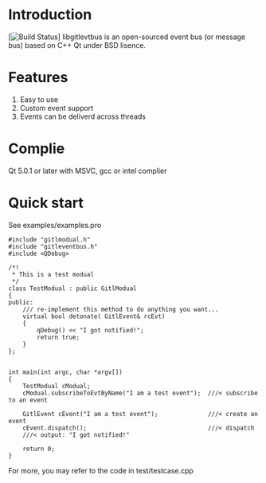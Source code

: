 Introduction
=============
[![Build Status](https://travis-ci.org/lheric/libgitlevtbus.png?branch=master)]
libgitlevtbus is an open-sourced event bus (or message bus) based on C++ Qt under BSD lisence.

Features
========
1. Easy to use
2. Custom event support
3. Events can be deliverd across threads

Complie
=======
Qt 5.0.1 or later with MSVC, gcc or intel complier

Quick start
===========
See examples/examples.pro
```
#include "gitlmodual.h"
#include "gitleventbus.h"
#include <QDebug>

/*!
 * This is a test modual
 */
class TestModual : public GitlModual
{
public:
    /// re-implement this method to do anything you want...
    virtual bool detonate( GitlEvent& rcEvt)
    {
        qDebug() << "I got notified!";
        return true;
    }
};


int main(int argc, char *argv[])
{
    TestModual cModual;
    cModual.subscribeToEvtByName("I am a test event");  ///< subscribe to an event

    GitlEvent cEvent("I am a test event");              ///< create an event
    cEvent.dispatch();                                  ///< dispatch
    ///< output: "I got notified!"
    
    return 0;
}
```


For more, you may refer to the code in test/testcase.cpp
